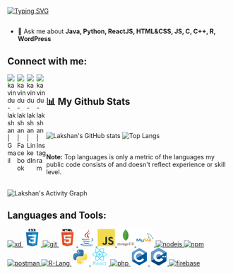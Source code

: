 
<!--
**kavindu-lakshan/kavindu-lakshan** is a ✨ _special_ ✨ repository because its `README.md` (this file) appears on your GitHub profile.

Here are some ideas to get you started:

- 🔭 I’m currently working on ...
- 🌱 I’m currently learning ...
- 👯 I’m looking to collaborate on ...
- 🤔 I’m looking for help with ...
- 💬 Ask me about ...
- 📫 How to reach me: ...
- 😄 Pronouns: ...
- ⚡ Fun fact: ...
-->
[![Typing SVG](https://readme-typing-svg.herokuapp.com?size=32&vCenter=true&width=500&lines=Hi+%F0%9F%91%8B%2C+I'm+Kavindu+Lakshan;SLIIT+Undergraduate)](https://git.io/typing-svg)

##

- 💬 Ask me about **Java, Python, ReactJS, HTML&CSS, JS, C, C++, R, WordPress**

##

## Connect with me:

<!-- [<img align="left" alt="kavindu-lakshan.me" width="22px" src="https://raw.githubusercontent.com/iconic/open-iconic/master/svg/globe.svg" />][website] -->

[<img align="left" alt="kavindu-lakshan | Gmail" width="22px" src="https://cdn.jsdelivr.net/npm/simple-icons@v3/icons/google.svg" />][gmail]

[<img align="left" alt="kavindu-lakshan | Facebook" width="22px" src="https://cdn.jsdelivr.net/npm/simple-icons@v3/icons/facebook.svg" />][facebook]

[<img align="left" alt="kavindu-lakshan | LinkedIn" width="22px" src="https://cdn.jsdelivr.net/npm/simple-icons@v3/icons/linkedin.svg" />][linkedin]
[<img align="left" alt="kavindu-lakshan | Instagram" width="22px" src="https://cdn.jsdelivr.net/npm/simple-icons@v3/icons/instagram.svg" />][instagram]
<br/>

##

## 📊 My Github Stats

  <br/>
  
![Lakshan's GitHub stats](https://github-readme-stats.vercel.app/api?username=kavindu-lakshan&show_icons=true&count_private=true&theme=react&hide_border=true&bg_color=0D1117)
![Top Langs](https://github-readme-stats.vercel.app/api/top-langs/?username=kavindu-lakshan&langs_count=8&count_private=true&layout=compact&theme=react&hide_border=true&bg_color=0D1117)

<br/>
  <b>Note:</b> Top languages is only a metric of the languages my public code consists of and doesn't reflect experience or skill level.

<br/>
<br/>

![Lakshan's Activity Graph](https://activity-graph.herokuapp.com/graph?username=kavindu-lakshan&bg_color=0D1117&color=5BCDEC&line=5BCDEC&point=FFFFFF&hide_border=true)

##

## Languages and Tools:

<p align="left"> <a href="https://getbootstrap.com" target="_blank"> <img src="https://cdn.worldvectorlogo.com/logos/bootstrap-5-1.svg" alt="xd" width="40" height="40"/> </a> <a href="https://www.w3schools.com/css/" target="_blank"> <img src="https://raw.githubusercontent.com/devicons/devicon/master/icons/css3/css3-original-wordmark.svg" alt="css3" width="40" height="40"/> </a> <a href="https://git-scm.com/" target="_blank"> <img src="https://www.vectorlogo.zone/logos/git-scm/git-scm-icon.svg" alt="git" width="40" height="40"/> </a> <a href="https://www.w3.org/html/" target="_blank"> <img src="https://raw.githubusercontent.com/devicons/devicon/master/icons/html5/html5-original-wordmark.svg" alt="html5" width="40" height="40"/> </a> <a href="https://www.java.com" target="_blank"> <img src="https://raw.githubusercontent.com/devicons/devicon/master/icons/java/java-original.svg" alt="java" width="40" height="40"/> </a> <a href="https://developer.mozilla.org/en-US/docs/Web/JavaScript" target="_blank"> <img src="https://raw.githubusercontent.com/devicons/devicon/master/icons/javascript/javascript-original.svg" alt="javascript" width="40" height="40"/> </a> <a href="https://www.mongodb.com/" target="_blank"> <img src="https://raw.githubusercontent.com/devicons/devicon/master/icons/mongodb/mongodb-original-wordmark.svg" alt="mongodb" width="40" height="40"/> </a> <a href="https://www.mysql.com/" target="_blank"> <img src="https://raw.githubusercontent.com/devicons/devicon/master/icons/mysql/mysql-original-wordmark.svg" alt="mysql" width="40" height="40"/> </a> <a href="https://nodejs.org" target="_blank"> <img src="https://cdn.worldvectorlogo.com/logos/nodejs-1.svg" alt="nodejs" width="40" height="40"/> </a> <a href="https://www.npmjs.com/" target="_blank"> <img src="https://cdn.worldvectorlogo.com/logos/npm.svg" alt="npm" width="40" height="40"/> </a> <!--<a href="https://www.photoshop.com/en" target="_blank"> <img src="https://raw.githubusercontent.com/devicons/devicon/master/icons/photoshop/photoshop-line.svg" alt="photoshop" width="40" height="40"/> </a> --> <a href="https://postman.com" target="_blank"> <img src="https://www.vectorlogo.zone/logos/getpostman/getpostman-icon.svg" alt="postman" width="40" height="40"/> </a> <a href="https://www.r-project.org/" target="_blank"> <img src="https://cdn.worldvectorlogo.com/logos/r-lang.svg" alt="R-Lang" width="40" height="40"/> </a> <a href="https://www.python.org" target="_blank"> <img src="https://raw.githubusercontent.com/devicons/devicon/master/icons/python/python-original.svg" alt="python" width="40" height="40"/> </a> <a href="https://reactjs.org/" target="_blank"> <img src="https://raw.githubusercontent.com/devicons/devicon/master/icons/react/react-original-wordmark.svg" alt="react" width="40" height="40"/> </a> <a href="https://www.php.net/" target="_blank"> <img src="https://www.vectorlogo.zone/logos/php/php-icon.svg" alt="php" width="40" height="40"/> <a href="https://www.cprogramming.com/" target="_blank"> <img src="https://raw.githubusercontent.com/devicons/devicon/master/icons/c/c-original.svg" alt="c" width="40" height="40"/> </a> <a href="https://www.w3schools.com/cpp/" target="_blank"> <img src="https://raw.githubusercontent.com/devicons/devicon/master/icons/cplusplus/cplusplus-original.svg" alt="cplusplus" width="40" height="40"/> </a> <a href="https://firebase.google.com/" target="_blank"> <img src="https://www.vectorlogo.zone/logos/firebase/firebase-icon.svg" alt="firebase" width="40" height="40"/> </a> </p>
  
##

[instagram]: https://www.instagram.com/_kavi__leo_/
[gmail]: mailto:kavindulakshan26@gmail.com
[facebook]: https://www.facebook.com/kavi.leo.12/
[linkedin]: https://www.linkedin.com/in/kavindu-lakshan-91709a1a8/
